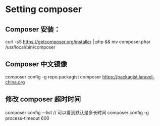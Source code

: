 # Setting composer

## Composer 安装：
curl -sS https://getcomposer.org/installer | php && mv composer.phar /usr/local/bin/composer

## Composer 中文镜像
composer config -g repo.packagist composer https://packagist.laravel-china.org 

## 修改 composer 超时时间
composer config --list // 可以看到默认是多长时间
composer config -g process-timeout 600

